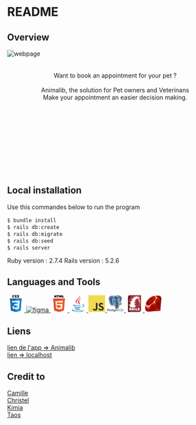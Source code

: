 # README

<h2 align="left">Overview</h2>


<img align="left" alt="webpage" width="300em" src="https://user-images.githubusercontent.com/90643546/160150740-24fac73b-dd08-4e6e-8ba7-48ba51787af3.png">
<p align="center"><br/><br/><br/>Want to book an appointment for your pet ? <br/> <br/> Animalib, the solution for Pet owners and Veterinans  <br/>  Make your appointment an easier decision making. </p>

<br/><br/><br/><br/><br/><br/><br/><br/><br/>
<h2 align="left">Local installation</h2>


<p align="left">Use this commandes below to run the program </p>

```
$ bundle install
$ rails db:create
$ rails db:migrate
$ rails db:seed
$ rails server 
```

Ruby version : 2.7.4
Rails version : 5.2.6

<h2 align="left">Languages and Tools</h2>

<p align="left">  <a href="https://www.w3schools.com/css/" target="_blank" rel="noreferrer"> <img src="https://raw.githubusercontent.com/devicons/devicon/master/icons/css3/css3-original-wordmark.svg" alt="css3" width="40" height="40"/> </a> <a href="https://www.figma.com/" target="_blank" rel="noreferrer"> <img src="https://www.vectorlogo.zone/logos/figma/figma-icon.svg" alt="figma" width="40" height="40"/> </a> <a href="https://www.w3.org/html/" target="_blank" rel="noreferrer"> <img src="https://raw.githubusercontent.com/devicons/devicon/master/icons/html5/html5-original-wordmark.svg" alt="html5" width="40" height="40"/> </a> <a href="https://www.java.com" target="_blank" rel="noreferrer"> <img src="https://raw.githubusercontent.com/devicons/devicon/master/icons/java/java-original.svg" alt="java" width="40" height="40"/> </a> <a href="https://developer.mozilla.org/en-US/docs/Web/JavaScript" target="_blank" rel="noreferrer"> 
  <img src="https://raw.githubusercontent.com/devicons/devicon/master/icons/javascript/javascript-original.svg" alt="javascript" width="40" height="40"/> </a> <a href="https://www.postgresql.org" target="_blank" rel="noreferrer"> <img src="https://raw.githubusercontent.com/devicons/devicon/master/icons/postgresql/postgresql-original-wordmark.svg" alt="postgresql" width="40" height="40"/> </a> <a href="https://rubyonrails.org" target="_blank" rel="noreferrer"> <img src="https://raw.githubusercontent.com/devicons/devicon/master/icons/rails/rails-original-wordmark.svg" alt="rails" width="40" height="40"/> </a> <a href="https://www.ruby-lang.org/en/" target="_blank" rel="noreferrer"> <img src="https://raw.githubusercontent.com/devicons/devicon/master/icons/ruby/ruby-original.svg" alt="ruby" width="40" height="40"/> </a> </p>

<h2 align="left">Liens</h2>
<a target="_blank" href="https://animalib-2.herokuapp.com/">lien de l'app => Animalib</a> <br/>
<a target="_blank" href="https://localhost:3000">lien => localhost</a> <br/>

<h2 align="left">Credit to</h2>
<a href="https://github.com/Camille-BAE">Camille</a> <br/>
<a href="https://github.com/ChrisCov1">Christel</a> <br/>
<a href="https://github.com/kimialary">Kimia</a> <br/>
<a href="https://github.com/taaaaa111">Taos</a><br/><br/>

